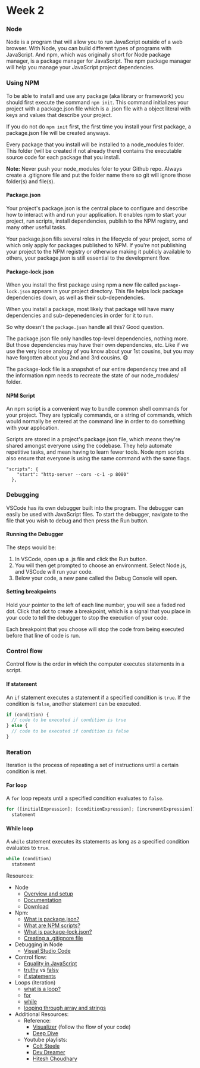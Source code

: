 # Week 2

### Node

Node is a program that will allow you to run JavaScript outside of a web browser. With Node, you can build different types of programs with JavaScript. And npm, which was originally short for Node package manager, is a package manager for JavaScript. The npm package manager will help you manage your JavaScript project dependencies.

### Using NPM 

To be able to install and use any package (aka library or framework) you should first execute the command ```npm init```. This command initializes your project with a package.json file which is a .json file with a object literal with keys and values that describe your project.

If you do not do ```npm init``` first, the first time you install your first package, a package.json file will be created anyways. 

Every package that you install will be installed to a node_modules folder. This folder (will be created if not already there) contains the executable source code for each package that you install.

<strong>Note:</strong> Never push your node_modules foler to your Github repo. Always create a .gitignore file and put the folder name there so git will ignore those folder(s) and file(s). 

#### Package.json
Your project's package.json is the central place to configure and describe how to interact with and run your application. It enables npm to start your project, run scripts, install dependencies, publish to the NPM registry, and many other useful tasks. 

Your package.json fills several roles in the lifecycle of your project, some of which only apply for packages published to NPM. If you're not publishing your project to the NPM registry or otherwise making it publicly available to others, your package.json is still essential to the development flow.

#### Package-lock.json

When you install the first package using npm a new file called ```package-lock.json``` appears in your project directory. This file helps lock package dependencies down, as well as their sub-dependencies. 

When you install a package, most likely that package will have many dependencies and sub-depenedencies in order for it to run. 

So why doesn't the ```package.json``` handle all this? Good question.

The package.json file only handles top-level dependencies, nothing more. But those dependencies may have their own dependencies, etc. Like if we use the very loose analogy of you know about your 1st cousins, but you may have forgotten about you 2nd and 3rd cousins. 😧

The package-lock file is a snapshot of our entire dependency tree and all the information npm needs to recreate the state of our node_modules/ folder. 

#### NPM Script

An npm script is a convenient way to bundle common shell commands for your project. They are typically commands, or a string of commands, which would normally be entered at the command line in order to do something with your application.

Scripts are stored in a project's package.json file, which means they're shared amongst everyone using the codebase. They help automate repetitive tasks, and mean having to learn fewer tools. Node npm scripts also ensure that everyone is using the same command with the same flags.

```JS
"scripts": {
    "start": "http-server --cors -c-1 -p 8080"
  },
```

### Debugging

VSCode has its own debugger built into the program. The debugger can easily be used with JavaScript files. To start the debugger, navigate to the file that you wish to debug and then press the Run button.

#### Running the Debugger

The steps would be:

 1. In VSCode, open up a .js file and click the Run button.
 2. You will then get prompted to choose an environment. Select Node.js, and VSCode will run your code.
 3. Below your code, a new pane called the Debug Console will open. 
 
 #### Setting breakpoints

 Hold your pointer to the left of each line number, you will see a faded red dot. Click that dot to create a breakpoint, which is a signal that you place in your code to tell the debugger to stop the execution of your code. 

 Each breakpoint that you choose will stop the code from being executed before that line of code is run. 


### Control flow

Control flow is the order in which the computer executes statements in a script.

#### If statement

An `if` statement executes a statement if a specified condition is `true`. If the condition is `false`, another statement can be executed.

```js
if (condition) {
  // code to be executed if condition is true
} else {
  // code to be executed if condition is false
}
```

### Iteration

Iteration is the process of repeating a set of instructions until a certain condition is met.

#### For loop

A `for` loop repeats until a specified condition evaluates to `false`. 

```js
for ([initialExpression]; [conditionExpression]; [incrementExpression])
  statement
```

#### While loop

A `while` statement executes its statements as long as a specified condition evaluates to `true`. 

```js
while (condition)
  statement
```

Resources:
- Node
  - [Overview and setup](https://www.youtube.com/watch?v=zb3Qk8SG5Ms)
  - [Documentation](https://nodejs.org/docs/latest-v19.x/api/)
  - [Download](https://nodejs.org/en/download)
- Npm:
   - [What is package.json?](https://heynode.com/tutorial/what-packagejson/)
   - [What are NPM scripts?](https://heynode.com/tutorial/what-are-npm-scripts/)
   - [What is package-lock.json?](https://heynode.com/tutorial/what-package-lockjson/)
   - [Creating a .gitignore file](https://www.freecodecamp.org/news/gitignore-what-is-it-and-how-to-add-to-repo/)
- Debugging in Node
   - [Visual Studio Code](https://code.visualstudio.com/docs/editor/debugging)
- Control flow:
   - <a href= "https://dorey.github.io/JavaScript-Equality-Table/unified/">Equality in JavaScript</a>
   - <a href="https://developer.mozilla.org/en-US/docs/Glossary/Truthy">truthy</a> vs <a href="https://developer.mozilla.org/en-US/docs/Glossary/Falsy">falsy</a>
   - <a href="https://javascript.info/ifelse">if statements</a>
- Loops (iteration)
    - <a href="https://www.youtube.com/watch?v=wxds6MAtUQ0">what is a loop?</a>
    - <a href="https://developer.mozilla.org/en-US/docs/Web/JavaScript/Guide/Loops_and_iteration#for_statement">for</a> 
    - <a href="https://javascript.info/while-for#the-while-loop">while</a>
    - <a href="https://www.youtube.com/watch?v=5LiGWfk4WTo">looping through array and strings</a>
 - Additional Resources: 
    - Reference:
      -  <a href="https://pythontutor.com/javascript.html#mode=edit">Visualizer</a> (follow the flow of your code)
      - <a href="https://www.youtube.com/watch?v=7gj34mStSNQ">Deep Dive</a>
    - Youtube playlists:
      - <a href="https://www.youtube.com/watch?v=x2RNw4M6cME">Colt Steele</a>
      - <a href="https://www.youtube.com/playlist?list=PL7TLF4T4Tq2TtNmadzRfxYIB9683uhpbD">Dev Dreamer</a> 
      - <a href="https://www.youtube.com/watch?v=2md4HQNRqJA&list=PLRAV69dS1uWSxUIk5o3vQY2-_VKsOpXLD">Hitesh Choudhary</a>